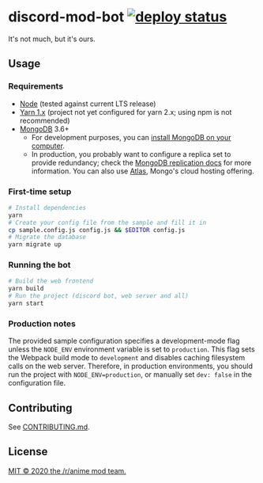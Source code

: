 # discord-mod-bot [![deploy status](https://img.shields.io/github/deployments/r-anime/discord-mod-bot/production?label=deploy)](https://github.com/r-anime/discord-mod-bot/deployments/activity_log?environment=production)

It's not much, but it's ours.

## Usage

### Requirements

- [Node](https://nodejs.org/en/download/) (tested against current LTS release)
- [Yarn 1.x](https://classic.yarnpkg.com/en/docs/install) (project not yet configured for yarn 2.x; using npm is not recommended)
- [MongoDB](https://www.mongodb.com/) 3.6+
  - For development purposes, you can [install MongoDB on your computer](https://docs.mongodb.com/manual/installation/).
  - In production, you probably want to configure a replica set to provide redundancy; check the [MongoDB replication docs](https://docs.mongodb.com/manual/administration/replica-set-deployment/) for more information. You can also use [Atlas](https://www.mongodb.com/cloud/atlas), Mongo's cloud hosting offering.

### First-time setup

```bash
# Install dependencies
yarn
# Create your config file from the sample and fill it in
cp sample.config.js config.js && $EDITOR config.js
# Migrate the database
yarn migrate up
```

### Running the bot

```bash
# Build the web frontend
yarn build
# Run the project (discord bot, web server and all)
yarn start
```

### Production notes

The provided sample configuration specifies a development-mode flag unless the `NODE_ENV` environment variable is set to `production`. This flag sets the Webpack build mode to `development` and disables caching filesystem calls on the web server. Therefore, in production environments, you should run the project with `NODE_ENV=production`, or manually set `dev: false` in the configuration file.

## Contributing

See [CONTRIBUTING.md](CONTRIBUTING.md).

## License

[MIT &copy; 2020 the /r/anime mod team.](LICENSE)
